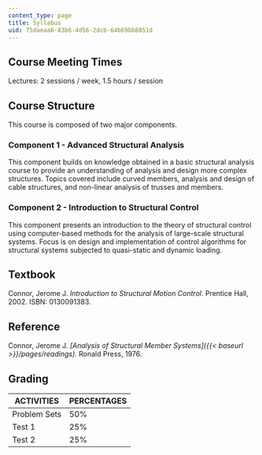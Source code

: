 ```yaml
---
content_type: page
title: Syllabus
uid: 75daeaa6-83b6-4d56-2dcb-64b69bb8851d
---
```


Course Meeting Times
--------------------

Lectures: 2 sessions / week, 1.5 hours / session

Course Structure
----------------

This course is composed of two major components.

### Component 1 - Advanced Structural Analysis

This component builds on knowledge obtained in a basic structural analysis course to provide an understanding of analysis and design more complex structures. Topics covered include curved members, analysis and design of cable structures, and non-linear analysis of trusses and members.

### Component 2 - Introduction to Structural Control

This component presents an introduction to the theory of structural control using computer-based methods for the analysis of large-scale structural systems. Focus is on design and implementation of control algorithms for structural systems subjected to quasi-static and dynamic loading.

Textbook
--------

Connor, Jerome J. _Introduction to Structural Motion Control_. Prentice Hall, 2002. ISBN: 0130091383.

Reference
---------

Connor, Jerome J. _[Analysis of Structural Member Systems]({{< baseurl >}}/pages/readings)_. Ronald Press, 1976.

Grading
-------

| ACTIVITIES | PERCENTAGES |
| --- | --- |
| Problem Sets | 50% |
| Test 1 | 25% |
| Test 2 | 25%